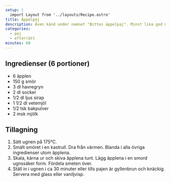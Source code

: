 ```yaml
---
setup: |
  import Layout from '../layouts/Recipe.astro'
title: Äppelpaj
description: Även känd under namnet "Bittes äppelpaj". Minst lika god med halverad mängd socker, eller helt utan socker. Ett tips är att strö på lite kardemumma och/eller kanel på äpplena innan smeten läggs på.
categories:
  - paj
  - efterrätt
minutes: 60
---
```


## Ingredienser (6 portioner)

- 6 äpplen
- 150 g smör
- 3 dl havregryn
- 2 dl socker
- 1/2 dl ljus sirap
- 1 1/2 dl vetemjöl
- 1/2 tsk bakpulver
- 2 msk mjölk

## Tillagning

1. Sätt ugnen på 175°C.
1. Smält smöret i en kastrull. Dra från värmen. Blanda i alla övriga ingredienser utom äpplena.
1. Skala, kärna ur och skiva äpplena tunt. Lägg äpplena i en smord ugnssäker form. Fördela smeten över.
1. Ställ in i ugnen i ca 30 minuter eller tills pajen är gyllenbrun och knäckig. Servera med glass eller vaniljvisp.
